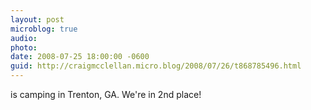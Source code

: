 ```yaml
---
layout: post
microblog: true
audio: 
photo: 
date: 2008-07-25 18:00:00 -0600
guid: http://craigmcclellan.micro.blog/2008/07/26/t868785496.html
---
```

is camping in Trenton, GA. We're in 2nd place!
